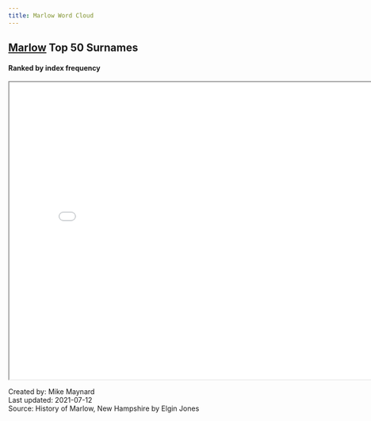 ```yaml
---
title: Marlow Word Cloud
---
```


## [Marlow](/marlow/) Top 50 Surnames
#### Ranked by index frequency

<IFRAME SRC="surname_d3.html" WIDTH=800 HEIGHT=600></IFRAME>

Created by:  Mike Maynard<BR>
Last updated:  2021-07-12<BR>
Source:  History of Marlow, New Hampshire by Elgin Jones<BR>